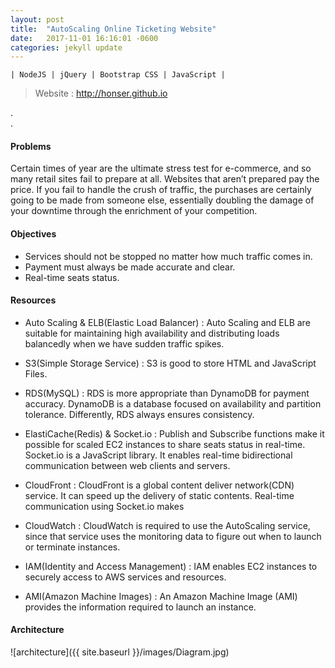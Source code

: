 ```yaml
---
layout: post
title:  "AutoScaling Online Ticketing Website"
date:   2017-11-01 16:16:01 -0600
categories: jekyll update
---
```

	| NodeJS | jQuery | Bootstrap CSS | JavaScript |

>Website : <http://honser.github.io>  

.  
.  
#### Problems
Certain times of year are the ultimate stress test for e-commerce, and so many retail sites fail to prepare at all. Websites that aren’t prepared pay the price. If you fail to handle the crush of traffic, the purchases are certainly going to be made from someone else, essentially doubling the damage of your downtime through the enrichment of your competition.
  
  
#### Objectives
- Services should not be stopped no matter how much traffic comes in.
- Payment must always be made accurate and clear.
- Real-time seats status.

#### Resources
- Auto Scaling & ELB(Elastic Load Balancer)
: Auto Scaling and ELB are suitable for maintaining high availability and distributing loads balancedly when we have sudden traffic spikes.

- S3(Simple Storage Service)
: S3 is good to store HTML and JavaScript Files.

- RDS(MySQL)
: RDS is more appropriate than DynamoDB for payment accuracy. DynamoDB is a database focused on availability and partition tolerance. Differently, RDS always ensures consistency.

- ElastiCache(Redis) & Socket.io
: Publish and Subscribe functions make it possible for scaled EC2 instances to share seats status in real-time. Socket.io is a JavaScript library. It enables real-time bidirectional communication between web clients and servers.

- CloudFront
: CloudFront is a global content deliver network(CDN) service. It can speed up the delivery of static contents. Real-time communication using Socket.io  makes 

- CloudWatch
: CloudWatch is required to use the AutoScaling service, since that service uses the monitoring data to figure out when to launch or terminate instances.

- IAM(Identity and Access Management)
: IAM enables EC2 instances to securely access to AWS services and resources.

- AMI(Amazon Machine Images)
: An Amazon Machine Image (AMI) provides the information required to launch an instance.



#### Architecture

![architecture]({{ site.baseurl }}/images/Diagram.jpg)

